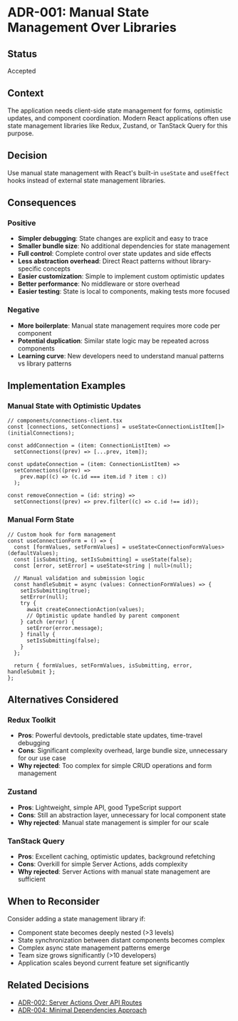 # ADR-001: Manual State Management Over Libraries

## Status
Accepted

## Context
The application needs client-side state management for forms, optimistic updates, and component coordination. Modern React applications often use state management libraries like Redux, Zustand, or TanStack Query for this purpose.

## Decision
Use manual state management with React's built-in `useState` and `useEffect` hooks instead of external state management libraries.

## Consequences

### Positive
- **Simpler debugging**: State changes are explicit and easy to trace
- **Smaller bundle size**: No additional dependencies for state management
- **Full control**: Complete control over state updates and side effects
- **Less abstraction overhead**: Direct React patterns without library-specific concepts
- **Easier customization**: Simple to implement custom optimistic updates
- **Better performance**: No middleware or store overhead
- **Easier testing**: State is local to components, making tests more focused

### Negative
- **More boilerplate**: Manual state management requires more code per component
- **Potential duplication**: Similar state logic may be repeated across components
- **Learning curve**: New developers need to understand manual patterns vs library patterns

## Implementation Examples

### Manual State with Optimistic Updates
```tsx
// components/connections-client.tsx
const [connections, setConnections] = useState<ConnectionListItem[]>(initialConnections);

const addConnection = (item: ConnectionListItem) =>
  setConnections((prev) => [...prev, item]);

const updateConnection = (item: ConnectionListItem) =>
  setConnections((prev) =>
    prev.map((c) => (c.id === item.id ? item : c))
  );

const removeConnection = (id: string) =>
  setConnections((prev) => prev.filter((c) => c.id !== id));
```

### Manual Form State
```tsx
// Custom hook for form management
const useConnectionForm = () => {
  const [formValues, setFormValues] = useState<ConnectionFormValues>(defaultValues);
  const [isSubmitting, setIsSubmitting] = useState(false);
  const [error, setError] = useState<string | null>(null);
  
  // Manual validation and submission logic
  const handleSubmit = async (values: ConnectionFormValues) => {
    setIsSubmitting(true);
    setError(null);
    try {
      await createConnectionAction(values);
      // Optimistic update handled by parent component
    } catch (error) {
      setError(error.message);
    } finally {
      setIsSubmitting(false);
    }
  };
  
  return { formValues, setFormValues, isSubmitting, error, handleSubmit };
};
```

## Alternatives Considered

### Redux Toolkit
- **Pros**: Powerful devtools, predictable state updates, time-travel debugging
- **Cons**: Significant complexity overhead, large bundle size, unnecessary for our use case
- **Why rejected**: Too complex for simple CRUD operations and form management

### Zustand
- **Pros**: Lightweight, simple API, good TypeScript support
- **Cons**: Still an abstraction layer, unnecessary for local component state
- **Why rejected**: Manual state management is simpler for our scale

### TanStack Query
- **Pros**: Excellent caching, optimistic updates, background refetching
- **Cons**: Overkill for simple Server Actions, adds complexity
- **Why rejected**: Server Actions with manual state management are sufficient

## When to Reconsider

Consider adding a state management library if:
- Component state becomes deeply nested (>3 levels)
- State synchronization between distant components becomes complex
- Complex async state management patterns emerge
- Team size grows significantly (>10 developers)
- Application scales beyond current feature set significantly

## Related Decisions
- [ADR-002: Server Actions Over API Routes](./adr-002-server-actions.md)
- [ADR-004: Minimal Dependencies Approach](./adr-004-minimal-dependencies.md)
